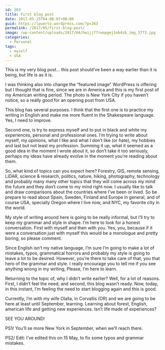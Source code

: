 ```yaml
---
id: 263
title: First blog post
date: 2017-05-15T04:08:07+00:00
guid: https://lpuerto.wordpress.com/?p=263
permalink: /2017/05/first-blog-post/
image: /wp-content/uploads/2017/04/hwijjf7rwopgej1nb4zb_img_3773.jpg
categories:
  - Personal
tags:
  - myself
  - USA
---
```

This is my very blog post&#8230; this post should&#8217;ve been a way earlier than it is being, but life is as it is.

I was thinking also into change the &#8220;featured image&#8221; WordPress is offering but I thought that is fine, since we are in America and this is my first post of my American writing period. The photo is New York City if you haven&#8217;t notice, so a really good for an opening post from USA.

This blog has several purposes. I think that the first one is to practice my writing in English and make me more fluent in the Shakespeare language. Yes, I need to improve.

Second one, is try to express myself and to put in black and white my experiences, personal and professional ones. I&#8217;m trying to write about myself, my opinions, what I like and what I don&#8217;t like (or hate), my hobbies and last but not least my profession. Summing it up, what it seemed as a good idea in the moment I wrote about it, so don&#8217;t take it too seriously, perhaps my ideas have already evolve in the moment you&#8217;re reading about them.

So, what kind of topics can you expect here? Forestry, GIS, remote sensing, LiDAR, science & research, politics, nature, hiking, photography, technology and probably many many other topics that they will come across my mind the future and they don&#8217;t come to my mind right now. I usually like to talk and draw comparisons about the countries where I&#8217;ve been or lived. So be prepare to read about Spain, Sweden, Finland and Europe in general, and of course USA, specially Oregon where I live now, and NYC, my favorite city in the world.

My style of writing around here is going to be really informal, but I&#8217;ll try to keep my grammar and style in shape. I&#8217;m here to look for a honest conversation. First with myself and then with you. Yes, you, because if it were a conversation just with myself this would be a monologue and pretty boring, so please comment.

Since English isn&#8217;t my native language, I&#8217;m sure I&#8217;m going to make a lot of mistakes, typos, grammatical horrors and probably my style is going to leave a lot to be desired. However, you&#8217;re there to take care of that, you that hero of the grammar and style. I really encourage you to tell me if you see anything wrong in my writing, Please, I&#8217;m here to learn.

Returning to the topic of, why I didn&#8217;t write earlier? Well, for a lot of reasons. First, I didn&#8217;t feel the need, and second, this blog wasn&#8217;t ready. Now, today, in this instant, I&#8217;m feeling the need to start blogging again and this is good.

Currently, I&#8217;m with my wife Olalla, in Corvallis (OR) and we are going to be here at least until September, learning. Learning about forest, English, american life and getting new experiences. Isn&#8217;t life made of experiences?

SEE YOU AROUND!

PS1/ You&#8217;ll se more New York in September, when we&#8217;ll reach there.

PS2/ Edit: I&#8217;ve edited this on 15 May, to fix some typos and grammar mistakes.
